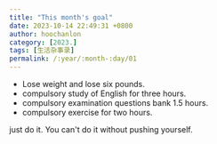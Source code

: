 ```yaml
---
title: "This month's goal"
date: 2023-10-14 22:49:31 +0800
author: hoochanlon
category: [2023.]
tags: [生活杂事录]
permalink: /:year/:month-:day/01
---
```


* Lose weight and lose six pounds.
* compulsory study of English for three hours.
* compulsory examination questions bank 1.5 hours.
* compulsory exercise for two hours.

<!-- more -->

just do it. You can't do it without pushing yourself.
